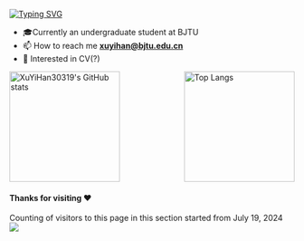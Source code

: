 [![Typing SVG](https://readme-typing-svg.herokuapp.com?font=Fira+Code&pause=1000&width=435&lines=Hi+there+%E2%9C%BF(%E3%80%82%E2%97%95%E2%80%BF%E2%97%95%E3%80%82)%E2%9C%BF%EF%BC%8CI+am+XuYihan)](https://git.io/typing-svg)

- :mortar_board:Currently an undergraduate student at BJTU 
- 📫 How to reach me **xuyihan@bjtu.edu.cn**    
- 📸 Interested in CV(?) 

<div style="display: flex; justify-content: space-between; align-items: flex-start;">
    <img src="https://github-readme-stats.vercel.app/api?username=XuYiHan30319&show_icons=true&theme=transparent" alt="XuYiHan30319's GitHub stats" style="height: 195px;">
    <img src="https://github-readme-stats.vercel.app/api/top-langs/?username=XuYiHan30319&layout=compact&hide=Jupyter%20Notebook,html,css" alt="Top Langs" style="height: 195px;">
</div>


#### Thanks for visiting :heart:
Counting of visitors to this page in this section started from July 19, 2024
</br>
![](https://count.getloli.com/get/@XuYiHan30319.github.readme)
</br>


